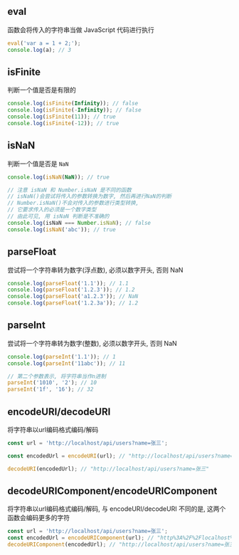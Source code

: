 ## eval

函数会将传入的字符串当做 JavaScript 代码进行执行

```js
eval('var a = 1 + 2;');
console.log(a); // 3
```

## isFinite

判断一个值是否是有限的

```js
console.log(isFinite(Infinity)); // false
console.log(isFinite(-Infinity)); // false
console.log(isFinite(11)); // true
console.log(isFinite(-12)); // true
```

## isNaN

判断一个值是否是 `NaN`

```js
console.log(isNaN(NaN)); // true

// 注意 isNaN 和 Number.isNaN 是不同的函数
// isNaN()会尝试将传入的参数转换为数字, 然后再进行NaN的判断
// Number.isNaN()不会对传入的参数进行类型转换,
// 它要求传入的必须是一个数字类型
// 由此可见, 用 isNaN 判断是不准确的
console.log(isNaN === Number.isNaN); // false
console.log(isNaN('abc')); // true
```

## parseFloat

尝试将一个字符串转为数字(浮点数), 必须以数字开头, 否则 NaN

```js
console.log(parseFloat('1.1')); // 1.1
console.log(parseFloat('1.2.3')); // 1.2
console.log(parseFloat('a1.2.3')); // NaN
console.log(parseFloat('1.2.3a')); // 1.2
```

## parseInt

尝试将一个字符串转为数字(整数), 必须以数字开头, 否则 NaN

```js
console.log(parseInt('1.1')); // 1
console.log(parseInt('11abc')); // 11

// 第二个参数表示, 将字符串当作n进制
parseInt('1010', '2'); // 10
parseInt('1f', '16'); // 32
```

## encodeURI/decodeURI

将字符串以url编码格式编码/解码

```js
const url = 'http://localhost/api/users?name=张三';

const encodedUrl = encodeURI(url); // "http://localhost/api/users?name=%E5%BC%A0%E4%B8%89"

decodeURI(encodedUrl); // "http://localhost/api/users?name=张三"
```

## decodeURIComponent/encodeURIComponent

将字符串以url编码格式编码/解码, 与 encodeURI/decodeURI 不同的是,
这两个函数会编码更多的字符

```js
const url = 'http://localhost/api/users?name=张三';
const encodedUrl = encodeURIComponent(url); // "http%3A%2F%2Flocalhost%2Fapi%2Fusers%3Fname%3D%E5%BC%A0%E4%B8%89"
decodeURIComponent(encodedUrl); // "http://localhost/api/users?name=张三"
```
